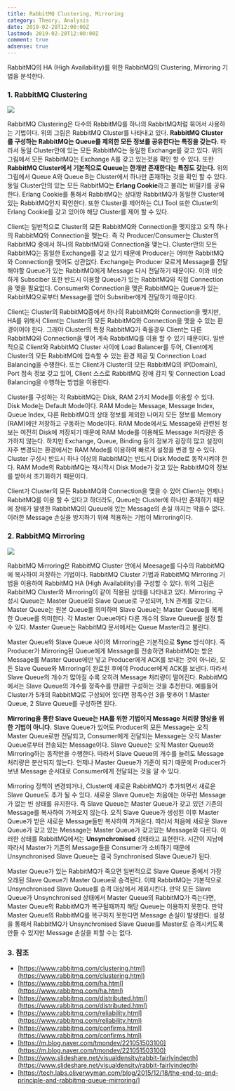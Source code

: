 ```yaml
---
title: RabbitMQ Clustering, Mirroring
category: Theory, Analysis
date: 2019-02-28T12:00:00Z
lastmod: 2019-02-28T12:00:00Z
comment: true
adsense: true
---
```


RabbitMQ의 HA (High Availability)를 위한 RabbitMQ의 Clustering, Mirroring 기법을 분석한다. 

### 1. RabbitMQ Clustering

![]({{site.baseurl}}/images/theory_analysis/RabbitMQ_Clustering_Mirroring/Cluster.PNG)

RabbitMQ Clustering은 다수의 RabbitMQ를 하나의 RabbitMQ처럼 묶어서 사용하는 기법이다. 위의 그림은 RabbitMQ Cluster를 나타내고 있다. **RabbitMQ Cluster를 구성하는 RabbitMQ는 Queue를 제외한 모든 정보를 공유한다는 특징을 갖는다.** 따라서 동일 Cluster안에 있는 모든 RabbitMQ는 동일한 Exchange를 갖고 있다. 위의 그림에서 모든 RabbitMQ는 Exchange A를 갖고 있는것을 확인 할 수 있다. 또한 **RabbitMQ Cluster에서 기본적으로 Queue는 한개만 존재한다는 특징도 갖는다.** 위의 그림에서 Queue A와 Queue B는 Cluster에서 하나만 존재하는 것을 확인 할 수 있다. 동일 Cluster안의 있는 모든 RabbitMQ는 **Erlang Cookie**라고 불리는 비밀키를 공유한다. Erlang Cookie를 통해서 RabbitMQ는 상대방 RabbitMQ가 동일한 Cluster에 있는 RabbitMQ인지 확인한다. 또한 Cluster를 제어하는 CLI Tool 또한 Cluster의 Erlang Cookie를 갖고 있어야 해당 Cluster를 제어 할 수 있다.

Client는 일반적으로 Cluster의 모든 RabbitMQ와 Connection을 맺지않고 오직 하나의 RabbitMQ와 Connection을 맺는다. 즉 각 Producer/Consumer는 Cluster의 RabbitMQ 중에서 하나의 RabbitMQ와 Connection을 맺는다. Cluster안의 모든 RabbitMQ는 동일한 Exchange를 갖고 있기 때문에 Producer는 어떠한 RabbitMQ와 Connection을 맺어도 상관없다. Exchange는 Producer 모르게 Message를 전달해야할 Queue가 있는 RabbitMQ에게 Message 다시 전달하기 때문이다. 이와 비슷하게 Subsciber 또한 반드시 이용할 Queue가 있는 RabbitMQ와 직접 Connection을 맺을 필요없다. Consumer와 Connection을 맺은 RabbitMQ는 Queue가 있는 RabbitMQ으로부터 Message를 얻어 Subsriber에게 전달하기 때문이다.

Client는 Cluster의 RabbitMQ중에서 하나의 RabbitMQ와 Connection을 맺지만, HA를 위해서 Client는 Cluster의 모든 RabbitMQ와 Connection을 맺을 수 있는 환경이어야 한다. 그래야 Cluster의 특정 RabbitMQ가 죽을경우 Client는 다른 RabbitMQ와 Connection을 맺어 계속 RabbitMQ를 이용 할 수 있기 때문이다. 일반적으로 Client와 RabbitMQ Cluster 사이에 Load Balancer를 두어, Client에게 Cluster의 모든 RabbitMQ에 접속할 수 있는 환경 제공 및 Connection Load Balancing을 수행한다. 또는 Client가 Cluster의 모든 RabbitMQ의 IP(Domain), Port 접속 정보 갖고 있어, Client 스스로 RabbitMQ 장애 감지 및 Connection Load Balancing을 수행하는 방법을 이용한다.

Cluster를 구성하는 각 RabbitMQ는 Disk, RAM 2가지 Mode를 이용할 수 있다. Disk Mode는 Default Mode이다. RAM Mode는 Message, Message Index, Queue Index, 다른 RebbitMQ의 상태 정보를 제외한 나머지 모든 정보를 Memory (RAM)에만 저장하고 구동하는 Mode이다. RAM Mode에서도 Message와 관련된 정보는 여전히 Disk에 저장되기 때문에 RAM Mode를 이용해도 Message 처리량은 증가하지 않는다. 하지만 Exchange, Queue, Binding 등의 정보가 굉장히 많고 설정이 자주 변경되는 환경에서는 RAM Mode를 이용하여 빠르게 설정을 변경 할 수 있다. Cluster 구성시 반드시 하나 이상의 RabbitMQ는 반드시 Disk Mode로 동작시켜야 한다. RAM Mode의 RabbitMQ는 재시작시 Disk Mode가 갖고 있는 RabbitMQ의 정보를 받아서 초기화하기 때문이다.

Client가 Cluster의 모든 RabbitMQ와 Connection을 맺을 수 있어 Client는 언제나 RabbitMQ를 이용 할 수 있다고 하더라도, Queue는 Cluster에 하나만 존재하기 때문에 장애가 발생한 RabbitMQ의 Queue에 있는 Message의 손실 까지는 막을수 없다. 이러한 Message 손실을 방지하기 위해 적용하는 기법이 Mirroring이다.

### 2. RabbitMQ Mirroring

![]({{site.baseurl}}/images/theory_analysis/RabbitMQ_Clustering_Mirroring/Cluster_Mirroring.PNG)

RabbitMQ Mirroring은 RabbitMQ Cluster 안에서 Meesage를 다수의 RabbitMQ에 복사하여 저장하는 기법이다. RabbitMQ Cluster 기법과 RabbitMQ Mirroring 기법을 이용하여 RabbitMQ HA (High Availability)를 구성할 수 있다. 위의 그림은 RabbitMQ Cluster와 Mirroring이 같이 적용된 상태를 나타내고 있다. Mirroring 구성시 Queue는 Master Queue와 Slave Queue로 구성되며, 1:N 관계를 갖는다. Master Queue는 원본 Queue를 의미하며 Slave Queue는 Master Queue를 복제한 Queue를 의미한다. 각 Master Queue마다 다른 개수의 Slave Queue를 설정 할 수 있다. Master Queue는 RabbitMQ 문서에서는 Queue Master라고 불린다.

Master Queue와 Slave Queue 사이의 Mirroring은 기본적으로 **Sync** 방식이다. 즉 Producer가 Mirroring된 Queue에게 Message를 전송하면 RabbitMQ는 받은 Message를 Master Queue에만 넣고 Producer에게 ACK를 보내는 것이 아니라, 모든 Slave Queue와 Mirroring이 완료된 후에야 Producer에게 ACK를 보낸다. 따라서 Slave Queue의 개수가 많아질 수록 오히려 Message 처리량이 떨어진다. RabbitMQ에서는 Slave Queue의 개수를 정족수를 만큼만 구성하는 것을 추천한다. 예를들어 Cluster가 5개의 RabbitMQ로 구성되어 있다면 정족수인 3을 맞추어 1 Master Queue, 2 Slave Queue를 구성하면 된다.

**Mirroring을 통한 Slave Queue는 HA를 위한 기법이지 Message 처리량 향상을 위한 기법이 아니다.** Slave Queue가 있어도 Producer의 모든 Message는 오직 Master Queue로만 전달되고, Consumer에게 전달되는 Message는 오직 Master Queue로부터 전송되는 Message이다. Slave Queue는 오직 Master Queue와 Mirroring하는 동작만을 수행한다. 따라서 Slave Queue의 개수를 늘려도 Message 처리량은 분산되지 않는다. 언제나 Master Queue가 기준이 되기 때문에 Producer가 보낸 Message 순서대로 Consumer에게 전달되는 것을 알 수 있다.

Mirroring 정책이 변경되거나, Cluster에 새로운 RabbitMQ가 추가되면서 새로운 Slave Queue도 추가 될 수 있다. 새로운 Slave Queue는 처음에는 아무런 Message가 없는 빈 상태를 유지한다. 즉 Slave Queue는 Master Queue가 갖고 있던 기존의 Message를 복사하여 가져오지 않는다. 오직 Slave Queue가 생성된 이후 Master Queue가 받은 새로운 Message들만 복사하여 가져온다. 따라서 처음에 새로운 Slave Queue가 갖고 있는 Message는 Master Queue가 갖고있는 Message와 다르다. 이러한 상태를 RabbitMQ에서는 **Unsynchronised** 상태라고 표현한다. 시간이 지남에 따라서 Master가 기존의 Message들을 Consumer가 소비하기 때문에 Unsynchronised Slave Queue는 결국 Synchronised Slave Queue가 된다.

Master Queue가 있는 RabbitMQ가 죽으면 일반적으로 Slave Queue 중에서 가장 오래된 Slave Queue가 Master Queue로 승격된다. 이때 RabbitMQ는 기본적으로 Unsynchronised Slave Queue를 승격 대상에서 제외시킨다. 만약 모든 Slave Queue가 Unsynchronised 상태에서 Master Queue의 RabbitMQ가 죽는다면, Master Queue의 RabbitMQ가 복구될때까지 해당 Queue는 이용하지 못한다. 만약 Master Queue의 RabbitMQ를 복구하지 못한다면 Message 손실이 발생한다. 설정을 통해서 RabbitMQ가 Unsynchronised Slave Queue를 Master로 승격시키도록 만들 수 있지만 Message 손실을 피할 수는 없다.

### 3. 참조

* [https://www.rabbitmq.com/clustering.html](https://www.rabbitmq.com/clustering.html)
* [https://www.rabbitmq.com/ha.html](https://www.rabbitmq.com/ha.html)
* [https://www.rabbitmq.com/distributed.html](https://www.rabbitmq.com/distributed.html)
* [https://www.rabbitmq.com/reliability.html](https://www.rabbitmq.com/reliability.html)
* [https://www.rabbitmq.com/confirms.html](https://www.rabbitmq.com/confirms.html)
* [https://m.blog.naver.com/tmondev/221051503100](https://m.blog.naver.com/tmondev/221051503100)
* [https://www.slideshare.net/visualdensity/rabbit-fairlyindepth](https://www.slideshare.net/visualdensity/rabbit-fairlyindepth)
* [https://tech.labs.oliverwyman.com/blog/2015/12/18/the-end-to-end-principle-and-rabbitmq-queue-mirroring/]
